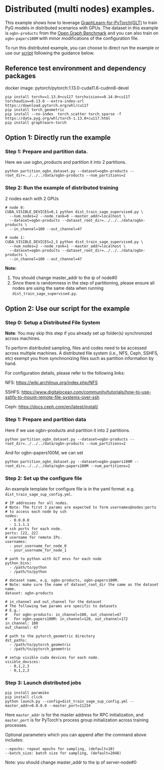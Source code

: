 # Distributed (multi nodes) examples.

This example shows how to leverage [GraphLearn-for-PyTorch(GLT)](https://github.com/alibaba/graphlearn-for-pytorch) to train PyG models in distributed scenarios with GPUs. The dataset in this example is `ogbn-products` from the [Open Graph Benchmark](https://ogb.stanford.edu/) and you can also train on `ogbn-papers100M` with minor modifications of the configuration file.

To run this distributed example, you can choose to direct run the example or use our [script](launch.py) following the guidance below.

## Reference test environment and dependency packages
docker image: pytorch/pytorch:1.13.0-cuda11.6-cudnn8-devel
```
pip install torch==1.13.0+cu117 torchvision==0.14.0+cu117 torchaudio==0.13.0 --extra-index-url https://download.pytorch.org/whl/cu117
pip install torch_geometric
pip install --no-index  torch_scatter torch_sparse -f https://data.pyg.org/whl/torch-1.13.0+cu117.html
pip install graphlearn-torch
```

## Option 1: Directly run the example
### Step 1: Prepare and partition data.
Here we use ogbn_products and partition it into 2 partitions.
```
python partition_ogbn_dataset.py --dataset=ogbn-products --root_dir=../../../data/ogbn-products --num_partitions=2
```

### Step 2: Run the example of distributed training
2 nodes each with 2 GPUs
```
# node 0:
CUDA_VISIBLE_DEVICES=0,1 python dist_train_sage_supervised.py \
  --num_nodes=2 --node_rank=0 --master_addr=localhost \
  --dataset=ogbn-products --dataset_root_dir=../../../data/ogbn-products \
  --in_channel=100 --out_channel=47

# node 1:
CUDA_VISIBLE_DEVICES=2,3 python dist_train_sage_supervised.py \
  --num_nodes=2 --node_rank=1 --master_addr=localhost \
  --dataset=ogbn-products --dataset_root_dir=../../../data/ogbn-products \
  --in_channel=100 --out_channel=47
```

**Note:**
1. You should change master_addr to the ip of node#0
2. Since there is randomness in the step of partitioning, please ensure all nodes are using the same data when running `dist_train_sage_supervised.py`.


## Option 2: Use our script for the example
### Step 0: Setup a Distributed File System
**Note**: You may skip this step if you already set up folder(s) synchronized across machines.

To perform distributed sampling, files and codes need to be accessed across multiple machines. A distributed file system (i.e., NFS, Ceph, SSHFS, etc) exempt you from synchnonizing files such as partition information by hand.

For configuration details, please refer to the following links:

NFS: https://wiki.archlinux.org/index.php/NFS

SSHFS: https://www.digitalocean.com/community/tutorials/how-to-use-sshfs-to-mount-remote-file-systems-over-ssh

Ceph: https://docs.ceph.com/en/latest/install/

### Step 1: Prepare and partition data
Here if we use ogbn-products and partition it into 2 partitions.
```
python partition_ogbn_dataset.py --dataset=ogbn-products --root_dir=../../../data/ogbn-products --num_partitions=2
```
And for ogbn-papers100M, we can set
```
python partition_ogbn_dataset.py --dataset=ogbn-papers100M --root_dir=../../../data/ogbn-papers100M --num_partitions=2
```
### Step 2: Set up the configure file
An example template for configure file is in the yaml format. e.g.
`dist_train_sage_sup_config.yml`.

```
# IP addresses for all nodes.
# Note: The first 3 params are expected to form usernames@nodes:ports
# to access each node by ssh
nodes:
  - 0.0.0.0
  - 1.1.1.1
# ssh ports for each node.
ports: [22, 22]
# username for remote IPs.
usernames:
  - your_username_for_node_0
  - your_username_for_node_1

# path to python with GLT envs for each node
python_bins:
  - /path/to/python
  - /path/to/python

# dataset name, e.g. ogbn-products, ogbn-papers100M.
# Note: make sure the name of dataset_root_dir the same as the dataset name.
dataset: ogbn-products

# in_channel and out_channel for the dataset
# The following two params are specific to datasets
# E.g.:
#   For ogbn-products: in_channel=100, out_channel=47
#   For ogbn-papers100M: in_channel=128, out_channel=172
in_channel: 100
out_channel: 47

# path to the pytorch_geometric directory
dst_paths:
  - /path/to/pytorch_geometric
  - /path/to/pytorch_geometric

# setup visible cuda devices for each node.
visible_devices:
  - 0,1,2,3
  - 0,1,2,3
```

### Step 3: Launch distributed jobs

```
pip install paramiko
pip install click
python launch.py --config=dist_train_sage_sup_config.yml --master_addr=0.0.0.0 --master_port=11234
```
Here `master_addr` is for the master address for RPC initialization, and `master_port` is for PyTorch's process group initialization across training processes.

Optional parameters which you can append after the command above includes:
```
--epochs: repeat epochs for sampling, (default=10)
--batch_size: batch size for sampling, (default=2048)
```

Note: you should change master_addr to the ip of server-node#0
